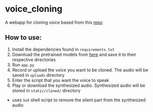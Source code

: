 # voice_cloning
A webapp for cloning voice based from this [repo](https://github.com/CorentinJ/Real-Time-Voice-Cloning)

## How to use:
1. Install the dependencies found in `requirements.txt`
2. Download the pretrained models from [here](https://github.com/CorentinJ/Real-Time-Voice-Cloning/wiki/Pretrained-models) and save it to their respective directories
3. Run `app.py`
4. Record or upload the voice you want to be cloned. The audio will be saved in `uploads` directory
5. Enter the script that you want the voice to speak
6. Play or download the synthesized audio. Synthesized audio will be stored in `static/cloned/` directory

* uses `SoX` shell script to remove the silent part from the synthesized audio
